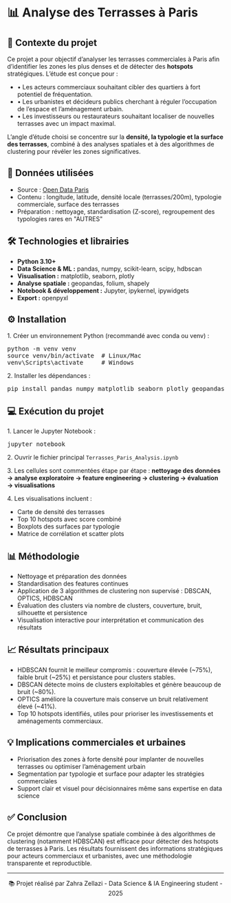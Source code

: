 
<h1>📊 Analyse des Terrasses à Paris</h1>

<h2>📌 Contexte du projet</h2>
<p>Ce projet a pour objectif d’analyser les terrasses commerciales à Paris afin d’identifier les zones les plus denses et de détecter des <b>hotspots</b> stratégiques. L’étude est conçue pour :</p>
<ul>
    <li>• Les acteurs commerciaux souhaitant cibler des quartiers à fort potentiel de fréquentation.</li>
    <li>• Les urbanistes et décideurs publics cherchant à réguler l’occupation de l’espace et l’aménagement urbain.</li>
    <li>• Les investisseurs ou restaurateurs souhaitant localiser de nouvelles terrasses avec un impact maximal.</li>
</ul>
<p>L’angle d’étude choisi se concentre sur la <b>densité, la typologie et la surface des terrasses</b>, combiné à des analyses spatiales et à des algorithmes de clustering pour révéler les zones significatives.</p>

<h2>📂 Données utilisées</h2>
<ul>
    <li>Source : <a href="https://opendata.paris.fr/pages/home/" target="_blank">Open Data Paris</a></li>
    <li>Contenu : longitude, latitude, densité locale (terrasses/200m), typologie commerciale, surface des terrasses</li>
    <li>Préparation : nettoyage, standardisation (Z-score), regroupement des typologies rares en "AUTRES"</li>
</ul>

<h2>🛠 Technologies et librairies</h2>
<ul>
    <li><b>Python 3.10+</b></li>
    <li><b>Data Science & ML :</b> pandas, numpy, scikit-learn, scipy, hdbscan</li>
    <li><b>Visualisation :</b> matplotlib, seaborn, plotly</li>
    <li><b>Analyse spatiale :</b> geopandas, folium, shapely</li>
    <li><b>Notebook & développement :</b> Jupyter, ipykernel, ipywidgets</li>
    <li><b>Export :</b> openpyxl</li>
</ul>

<h2>⚙️ Installation</h2>
<p>1. Créer un environnement Python (recommandé avec conda ou venv) :</p>
<pre>
python -m venv venv
source venv/bin/activate  # Linux/Mac
venv\Scripts\activate     # Windows
</pre>
<p>2. Installer les dépendances :</p>
<pre>
pip install pandas numpy matplotlib seaborn plotly geopandas folium shapely scikit-learn scipy hdbscan jupyter ipykernel ipywidgets openpyxl python-dotenv tqdm
</pre>

<h2>💻 Exécution du projet</h2>
<p>1. Lancer le Jupyter Notebook :</p>
<pre>
jupyter notebook
</pre>
<p>2. Ouvrir le fichier principal <code>Terrasses_Paris_Analysis.ipynb</code></p>
<p>3. Les cellules sont commentées étape par étape : <b>nettoyage des données → analyse exploratoire → feature engineering → clustering → évaluation → visualisations</b></p>
<p>4. Les visualisations incluent :</p>
<ul>
    <li>Carte de densité des terrasses</li>
    <li>Top 10 hotspots avec score combiné</li>
    <li>Boxplots des surfaces par typologie</li>
    <li>Matrice de corrélation et scatter plots</li>
</ul>

<h2>📊 Méthodologie</h2>
<ul>
    <li>Nettoyage et préparation des données</li>
    <li>Standardisation des features continues</li>
    <li>Application de 3 algorithmes de clustering non supervisé : DBSCAN, OPTICS, HDBSCAN</li>
    <li>Évaluation des clusters via nombre de clusters, couverture, bruit, silhouette et persistence</li>
    <li>Visualisation interactive pour interprétation et communication des résultats</li>
</ul>

<h2>📈 Résultats principaux</h2>
<ul>
    <li>HDBSCAN fournit le meilleur compromis : couverture élevée (~75%), faible bruit (~25%) et persistance pour clusters stables.</li>
    <li>DBSCAN détecte moins de clusters exploitables et génère beaucoup de bruit (~80%).</li>
    <li>OPTICS améliore la couverture mais conserve un bruit relativement élevé (~41%).</li>
    <li>Top 10 hotspots identifiés, utiles pour prioriser les investissements et aménagements commerciaux.</li>
</ul>

<h2>💡 Implications commerciales et urbaines</h2>
<ul>
    <li>Priorisation des zones à forte densité pour implanter de nouvelles terrasses ou optimiser l’aménagement urbain</li>
    <li>Segmentation par typologie et surface pour adapter les stratégies commerciales</li>
    <li>Support clair et visuel pour décisionnaires même sans expertise en data science</li>
</ul>

<h2>✅ Conclusion</h2>
<p>Ce projet démontre que l’analyse spatiale combinée à des algorithmes de clustering (notamment HDBSCAN) est efficace pour détecter des hotspots de terrasses à Paris. Les résultats fournissent des informations stratégiques pour acteurs commerciaux et urbanistes, avec une méthodologie transparente et reproductible.</p>

<hr>
<p style="text-align:center;">📚 Projet réalisé par Zahra Zellazi - Data Science & IA Engineering student - 2025</p>

</body>
</html>
